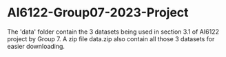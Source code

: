 # AI6122-Group07-2023-Project
The 'data' folder contain the 3 datasets being used in section 3.1 of AI6122 project by Group 7. A zip file 
data.zip also contain all those 3 datasets for easier downloading.
